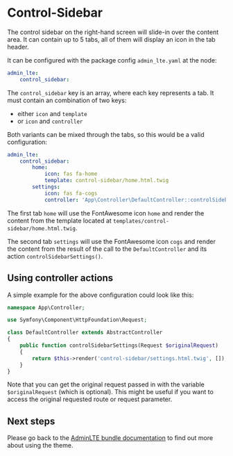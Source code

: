 # Control-Sidebar

The control sidebar on the right-hand screen will slide-in over the content area.
It can contain up to 5 tabs, all of them will display an icon in the tab header.     

It can be configured with the package config `admin_lte.yaml` at the node:
```yaml
admin_lte:
    control_sidebar:
```

The `control_sidebar` key is an array, where each key represents a tab. It must contain an combination of two keys:

- either `icon` and `template`
- or `icon` and `controller`

Both variants can be mixed through the tabs, so this would be a valid configuration:
 
```yaml
admin_lte:
    control_sidebar:
        home:
            icon: fas fa-home
            template: control-sidebar/home.html.twig
        settings:
            icon: fas fa-cogs
            controller: 'App\Controller\DefaultController::controlSidebarSettings'
```

The first tab `home` will use the FontAwesome icon `home` and render the content from the template located at `templates/control-sidebar/home.html.twig`.

The second tab `settings` will use the FontAwesome icon `cogs` and render the content from the result of the call to the `DefaultController` and its action `controlSidebarSettings()`.

## Using controller actions

A simple example for the above configuration could look like this:

```php
namespace App\Controller;

use Symfony\Component\HttpFoundation\Request;

class DefaultController extends AbstractController
{
    public function controlSidebarSettings(Request $originalRequest) 
    {
        return $this->render('control-sidebar/settings.html.twig', []);
    }
}
```

Note that you can get the original request passed in with the variable `$originalRequest` (which is optional).
This might be useful if you want to access the original requested route or request parameter. 

## Next steps

Please go back to the [AdminLTE bundle documentation](README.md) to find out more about using the theme.
